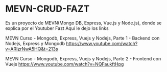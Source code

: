 # MEVN-CRUD-FAZT

Es un proyecto de MEVN(Mongo DB, Express, Vue.js y Node.js), donde se explica por el Youtuber Fazt 
Aquí le dejo los links

MEVN Curso - Mongodb, Express, Vuejs y Nodejs, Parte 1 - Backend con Nodejs, Express y Mongodb
https://www.youtube.com/watch?v=ARIzrNwA5HQ&t=213s

MEVN Curso - Mongodb, Express, Vuejs y Nodejs, Parte 2 - Frontend con Vuejs
https://www.youtube.com/watch?v=NQFaukftHpg
